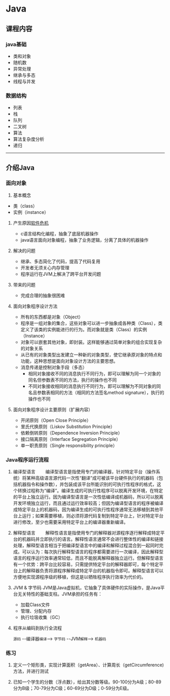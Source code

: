 # Java

## 课程内容

### java基础

- 类和对象
- 随机数
- 异常处理
- 继承与多态
- 线程与并发

### 数据结构

- 列表
- 栈
- 队列
- 二叉树
- 算法
- 算法复杂度分析
- 递归

---

## 介绍Java

### 面向对象

1. 基本概念

- 类（class）
- 实例（instance）

1. 产生原因[软件危机](https://blog.csdn.net/zjuwxx/article/details/97249510)

    - c语言结构化编程，抽象了底层机器操作
    - java语言面向对象编程，抽象了业务逻辑，分离了具体的机器操作

1. 解决的问题
  
    - 继承、多态简化了代码，提高了代码复用
    - 开发者无须关心内存管理
    - 程序运行在JVM上解决了跨平台开发问题

1. 带来的问题

    - 完成合理的抽象很困难

1. 面向对象程序设计方法

    - 所有的东西都是对象（Object）
    - 程序是一组对象的集合，这些对象可以进一步抽象成各种类（Class），类定义了该类的实例能进行的行为。而对象就是类（Class）的实例（Instance）
    - 对象可以嵌套其他对象，即封装。这样能够通过简单对象的组合实现复杂的对象关系
    - 从已有的对象类型出发建立一种新的对象类型，使它继承原对象的特点和功能，这种思想是面向对象设计方法的主要思想。
    - 消息传递是控制对象手段（多态）
      - 相同对象接收不同的消息执行不同行为，即可以理解为同一个对象的同名但参数表不同的方法，执行的操作也不同
      - 不同对象接收相同的消息执行不同行为，即可以理解为不同对象的同名且参数表相同的方法（相同的方法签名method signature），执行的操作也不同

1. 面向对象程序设计主要原则（扩展内容）

    - 开闭原则（Open Close Principle）
    - 里氏代换原则（Liskov Substitution Principle）
    - 依赖倒转原则（Dependence Inversion Principle）
    - 接口隔离原则（Interface Segregation Principle）
    - 单一职责原则（Single responsibility principle）

### Java程序运行流程

1. 编译型语言
　　编译型语言是指使用专门的编译器，针对特定平台（操作系统）将某种高级语言源代码一次性“翻译”成可被该平台硬件执行的机器码（包括机器指令和操作数），并包装成该平台所能识别的可执行性程序的格式，这个转换过程称为“编译”。编译生成的可执行性程序可以脱离开发环境，在特定的平台上独立运行。因为编译型语言是一次性低编译成机器码，所以可以脱离开发环境独立运行，而且通过运行效率较高；但因为编译型语言的程序被编译成特定平台上的机器码，因为编译生成的可执行性程序通常无法移植到其他平台上运行；如果需要移植，则必须将源代码复制到特定平台上，针对特定平台进行修改，至少也需要采用特定平台上的编译器重新编译。

1. 解释型语言
　　解释性语言是指使用专门的解释器对源程序逐行解释成特定平台的机器码并立即执行的语言。解释性语言通常不会进行整体性的编译和链接处理，解释型语言相当于把编译型语言中的编译和解释过程混合到一起同时完成。可以认为：每次执行解释型语言的程序都需要进行一次编译，因此解释型语言的程序运行效率通常较低，而且不能脱离解释器独立运行。但解释型语言有一个优势：跨平台比较容易，只需提供特定平台的解释器即可，每个特定平台上的解释器负责将源程序解释成特定平台的机器指令即可。解释型语言可以方便地实现源程序级的移植，但这是以牺牲程序执行效率为代价的。

1. JVM & 字节码
    JVM是Java虚拟机，它抽象了具体硬件的实际操作，是Java平台无关特性的基础支柱。JVM承担的任务有：

    - 加载Class文件
    - 管理、分配内存
    - 执行垃圾收集（GC）

1. 程序从编码到执行全流程

    `源码` --编译器`编译`--> `字节码` --JVM`解释`--> `机器码`

### 练习

1. 定义一个矩形类，实现计算面积（getArea）、计算周长（getCircumference)方法，并进行测试

1. 已知一个学生的分数（浮点数），给出其分数等级。90-100分为A级；80-89分为B级；70-79分为C级；60-69分为D级；0-59分为E级。
